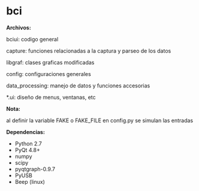 bci
===

**Archivos:**

  bciui: codigo general
  
  capture: funciones relacionadas a la captura y parseo de los datos
  
  libgraf: clases graficas modificadas
  
  config: configuraciones generales
  
  data_processing: manejo de datos y funciones accesorias
  
  *.ui: diseño de menus, ventanas, etc


**Nota:** 

  al definir la variable FAKE o FAKE_FILE en config.py se simulan las entradas

**Dependencias:**

  * Python 2.7 
  * PyQt 4.8+ 
  * numpy 
  * scipy 
  * pyqtgraph-0.9.7
  * PyUSB
  * Beep (linux)




